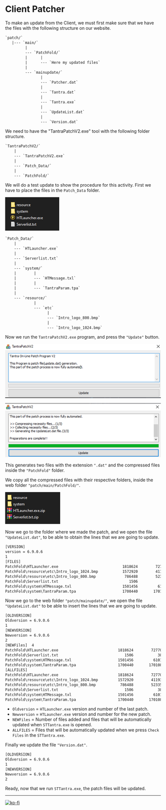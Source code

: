 # Client Patcher

To make an update from the Client, we must first make sure that we have the files with the following structure on our website.

```note
`patch/`  
   |--- `main/`  
         |  
         --- `PatchFold/`  
         |      |  
         |      --- `Here my updated files`  
         |  
         --- `mainupdate/`  
                |  
                --- `Patcher.dat`  
                |  
                --- `Tantra.dat`  
                |  
                --- `Tantra.exe`  
                |  
                --- `UpdateList.dat`  
                |  
                --- `Version.dat`  
```

We need to have the "TantraPatchV2.exe" tool with the following folder structure.

```note
`TantraPatchV2/`  
    |  
    --- `TantraPatchV2.exe`  
    |  
    --- `Patch_Data/`  
    |  
    --- `PatchFold/`  
```

We will do a test update to show the procedure for this activity. First we have to place the files in the `Patch_Data` folder.

![Patch Data test files](https://github.com/FernandoCalmet/Tantra/blob/master/extras/img/installation/web/client_patch/patch_data_test.png?raw=true)

```note
`Patch_Data/`  
    |  
    --- `HTLauncher.exe`  
    |  
    --- `Serverlist.txt`  
    |  
    --- `system/`  
    |        |  
    |        --- `HTMessage.txl`  
    |        |  
    |        --- `TantraParam.tpa`  
    |  
    --- `resource/`  
             |  
             --- `etc`  
                   |  
                   --- `Intro_logo_800.bmp`  
                   |  
                   --- `Intro_logo_1024.bmp`  
```

Now we run the `TantraPatchV2.exe` program, and press the `"Update"` button.

![TantrapatchV2](https://github.com/FernandoCalmet/Tantra/blob/master/extras/img/installation/web/client_patch/tantrapatchv2.png?raw=true)

![TantrapatchV2 executed](https://github.com/FernandoCalmet/Tantra/blob/master/extras/img/installation/web/client_patch/tantrapatchv2_executed.png?raw=true)

This generates two files with the extension `".dat"` and the compressed files inside the `"PatchFold"` folder.

We copy all the compressed files with their respective folders, inside the web folder `"patch/main/PatchFold/"`.

![PatchFold output](https://github.com/FernandoCalmet/Tantra/blob/master/extras/img/installation/web/client_patch/patchfold_output.png?raw=true)

Now we go to the folder where we made the patch, and we open the file `"UpdateList.dat"`, to be able to obtain the lines that we are going to update.

```note
[VERSION]  
version = 6.9.0.6  
1  
[FILES]  
PatchFold\HTLauncher.exe                             1818624        727705    ccbc9edb3203279318f7a03f90c06656  
PatchFold\resource\etc\Intro_logo_1024.bmp           1572920        411938    76b5e191d5b93fd59459778299d65ea8  
PatchFold\resource\etc\Intro_logo_800.bmp             786488        523350    b3722935b4639fbe00a009b229f10efc  
PatchFold\Serverlist.txt                                1506           386    4aa1264f7debbf8964c818f977361332  
PatchFold\system\HTMessage.txl                       1501456         61013    a616ab3dc1ccc060e84af56ea8ac79d1  
PatchFold\system\TantraParam.tpa                     1700440       1701088    46ec819426ac292a86e71d387151fb3e  

```

Now we go to the web folder `"patch/mainupdate/"`, we open the file `"UpdateList.dat"` to be able to insert the lines that we are going to update.

```note
[OLDVERSION]  
Oldversion = 6.9.0.6  
1  
[NEWVERSION]  
Newversion = 6.9.0.6  
2  
[NEWFiles]	4
PatchFold\HTLauncher.exe                           1818624        727705    ccbc9edb3203279318f7a03f90c06656  
PatchFold\Serverlist.txt                              1506           386    4aa1264f7debbf8964c818f977361332  
PatchFold\system\HTMessage.txl                     1501456         61013    a616ab3dc1ccc060e84af56ea8ac79d1  
PatchFold\system\TantraParam.tpa                   1700440       1701088    46ec819426ac292a86e71d387151fb3e  
[ALLFILES]
PatchFold\HTLauncher.exe                           1818624        727705    ccbc9edb3203279318f7a03f90c06656  
PatchFold\resource\etc\Intro_logo_1024.bmp         1572920        411938    76b5e191d5b93fd59459778299d65ea8  
PatchFold\resource\etc\Intro_logo_800.bmp           786488        523350    b3722935b4639fbe00a009b229f10efc  
PatchFold\Serverlist.txt                              1506           386    4aa1264f7debbf8964c818f977361332  
PatchFold\system\HTMessage.txl                     1501456         61013    a616ab3dc1ccc060e84af56ea8ac79d1  
PatchFold\system\TantraParam.tpa                   1700440       1701088    46ec819426ac292a86e71d387151fb3e  
```

- `Oldversion` = `HTLauncher.exe` version and number of the last patch.
- `Newversion` = `HTLauncher.exe` version and number for the new patch.
- `NEWFiles` = Number of files added and files that will be automatically updated when `STTantra.exe` is opened.
- `ALLFILES` = Files that will be automatically updated when we press `Check Files` in the `STTantra.exe`.

Finally we update the file `"Version.dat"`.

```note
[OLDVERSION]  
Oldversion = 6.9.0.6  
1  
[NEWVERSION]  
Newversion = 6.9.0.6  
2  
```

Ready, now that we run `STTantra.exe`, the patch files will be updated.

---

[![ko-fi](https://www.ko-fi.com/img/githubbutton_sm.svg)](https://ko-fi.com/T6T41JKMI)
